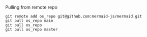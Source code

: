 Pulling from remote repo

```
git remote add os_repo git@github.com:mermaid-js/mermaid.git
git pull os_repo main
git pull os_repo
git pull os_repo master
```
